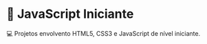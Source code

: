 # :rocket: JavaScript Iniciante
:computer: Projetos envolvento HTML5, CSS3 e JavaScript de nível iniciante.
